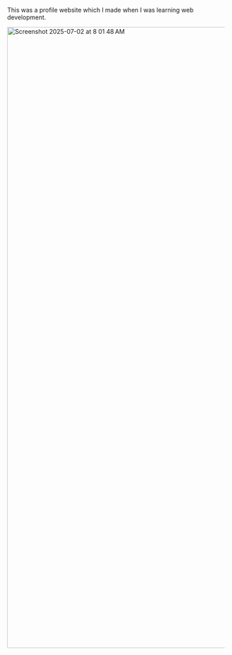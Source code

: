 This was a profile website which I made when I was learning web development. 

<img width="1440" alt="Screenshot 2025-07-02 at 8 01 48 AM" src="https://github.com/user-attachments/assets/d982d319-32e0-4296-a904-39c8b2956da2" />

